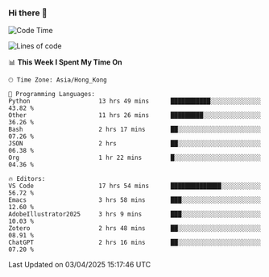 ### Hi there 👋

<!--
**nicehiro/nicehiro** is a ✨ _special_ ✨ repository because its `README.md` (this file) appears on your GitHub profile.

Here are some ideas to get you started:

- 🔭 I’m currently working on ...
- 🌱 I’m currently learning ...
- 👯 I’m looking to collaborate on ...
- 🤔 I’m looking for help with ...
- 💬 Ask me about ...
- 📫 How to reach me: ...
- 😄 Pronouns: ...
- ⚡ Fun fact: ...
-->

<!--START_SECTION:waka-->
![Code Time](http://img.shields.io/badge/Code%20Time-448%20hrs%2058%20mins-blue)

![Lines of code](https://img.shields.io/badge/From%20Hello%20World%20I%27ve%20Written-1.6%20million%20lines%20of%20code-blue)

📊 **This Week I Spent My Time On** 

```text
🕑︎ Time Zone: Asia/Hong_Kong

💬 Programming Languages: 
Python                   13 hrs 49 mins      ███████████░░░░░░░░░░░░░░   43.82 % 
Other                    11 hrs 26 mins      █████████░░░░░░░░░░░░░░░░   36.26 % 
Bash                     2 hrs 17 mins       ██░░░░░░░░░░░░░░░░░░░░░░░   07.26 % 
JSON                     2 hrs               ██░░░░░░░░░░░░░░░░░░░░░░░   06.38 % 
Org                      1 hr 22 mins        █░░░░░░░░░░░░░░░░░░░░░░░░   04.36 % 

🔥 Editors: 
VS Code                  17 hrs 54 mins      ██████████████░░░░░░░░░░░   56.72 % 
Emacs                    3 hrs 58 mins       ███░░░░░░░░░░░░░░░░░░░░░░   12.60 % 
AdobeIllustrator2025     3 hrs 9 mins        ███░░░░░░░░░░░░░░░░░░░░░░   10.03 % 
Zotero                   2 hrs 48 mins       ██░░░░░░░░░░░░░░░░░░░░░░░   08.91 % 
ChatGPT                  2 hrs 16 mins       ██░░░░░░░░░░░░░░░░░░░░░░░   07.20 % 
```


 Last Updated on 03/04/2025 15:17:46 UTC
<!--END_SECTION:waka-->
